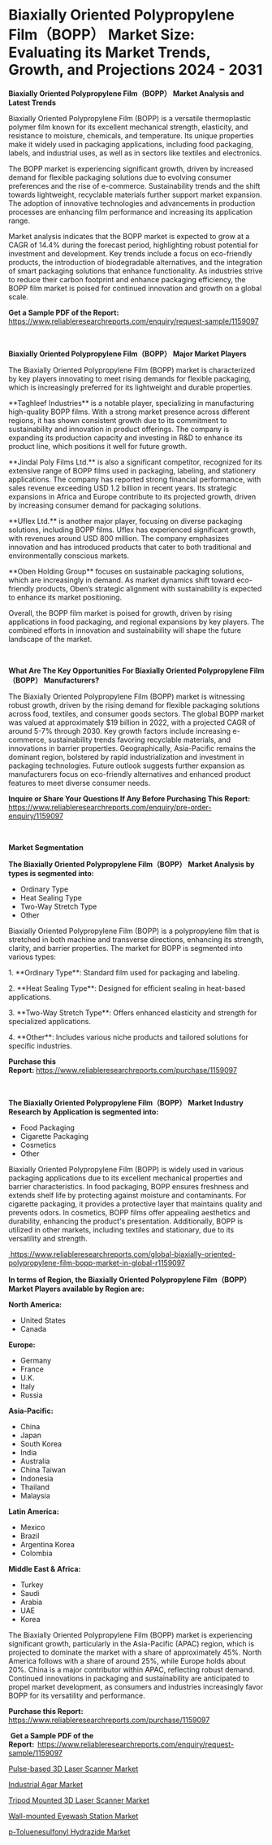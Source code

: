 <p><h1>Biaxially Oriented Polypropylene Film（BOPP） Market Size: Evaluating its Market Trends, Growth, and Projections 2024 - 2031</h1></p><p><strong>Biaxially Oriented Polypropylene Film（BOPP） Market Analysis and Latest Trends</strong></p>
<p><p>Biaxially Oriented Polypropylene Film (BOPP) is a versatile thermoplastic polymer film known for its excellent mechanical strength, elasticity, and resistance to moisture, chemicals, and temperature. Its unique properties make it widely used in packaging applications, including food packaging, labels, and industrial uses, as well as in sectors like textiles and electronics. </p><p>The BOPP market is experiencing significant growth, driven by increased demand for flexible packaging solutions due to evolving consumer preferences and the rise of e-commerce. Sustainability trends and the shift towards lightweight, recyclable materials further support market expansion. The adoption of innovative technologies and advancements in production processes are enhancing film performance and increasing its application range.</p><p>Market analysis indicates that the BOPP market is expected to grow at a CAGR of 14.4% during the forecast period, highlighting robust potential for investment and development. Key trends include a focus on eco-friendly products, the introduction of biodegradable alternatives, and the integration of smart packaging solutions that enhance functionality. As industries strive to reduce their carbon footprint and enhance packaging efficiency, the BOPP film market is poised for continued innovation and growth on a global scale.</p></p>
<p><strong>Get a Sample PDF of the Report:&nbsp;</strong> <a href="https://www.reliableresearchreports.com/enquiry/request-sample/1159097?utm_campaign=1453&utm_medium=2&utm_source=Github&utm_content=ia&utm_term=11102024&utm_id=biaxially-oriented-polypropylene-filmbopp">https://www.reliableresearchreports.com/enquiry/request-sample/1159097</a></p>
<p>&nbsp;</p>
<p><strong>Biaxially Oriented Polypropylene Film（BOPP） Major Market Players</strong></p>
<p><p>The Biaxially Oriented Polypropylene Film (BOPP) market is characterized by key players innovating to meet rising demands for flexible packaging, which is increasingly preferred for its lightweight and durable properties. </p><p>**Taghleef Industries** is a notable player, specializing in manufacturing high-quality BOPP films. With a strong market presence across different regions, it has shown consistent growth due to its commitment to sustainability and innovation in product offerings. The company is expanding its production capacity and investing in R&D to enhance its product line, which positions it well for future growth.</p><p>**Jindal Poly Films Ltd.** is also a significant competitor, recognized for its extensive range of BOPP films used in packaging, labeling, and stationery applications. The company has reported strong financial performance, with sales revenue exceeding USD 1.2 billion in recent years. Its strategic expansions in Africa and Europe contribute to its projected growth, driven by increasing consumer demand for packaging solutions.</p><p>**Uflex Ltd.** is another major player, focusing on diverse packaging solutions, including BOPP films. Uflex has experienced significant growth, with revenues around USD 800 million. The company emphasizes innovation and has introduced products that cater to both traditional and environmentally conscious markets.</p><p>**Oben Holding Group** focuses on sustainable packaging solutions, which are increasingly in demand. As market dynamics shift toward eco-friendly products, Oben’s strategic alignment with sustainability is expected to enhance its market positioning.</p><p>Overall, the BOPP film market is poised for growth, driven by rising applications in food packaging, and regional expansions by key players. The combined efforts in innovation and sustainability will shape the future landscape of the market.</p></p>
<p>&nbsp;</p>
<p><strong>What Are The Key Opportunities For Biaxially Oriented Polypropylene Film（BOPP） Manufacturers?</strong></p>
<p><p>The Biaxially Oriented Polypropylene Film (BOPP) market is witnessing robust growth, driven by the rising demand for flexible packaging solutions across food, textiles, and consumer goods sectors. The global BOPP market was valued at approximately $19 billion in 2022, with a projected CAGR of around 5-7% through 2030. Key growth factors include increasing e-commerce, sustainability trends favoring recyclable materials, and innovations in barrier properties. Geographically, Asia-Pacific remains the dominant region, bolstered by rapid industrialization and investment in packaging technologies. Future outlook suggests further expansion as manufacturers focus on eco-friendly alternatives and enhanced product features to meet diverse consumer needs.</p></p>
<p><strong>Inquire or Share Your Questions If Any Before Purchasing This Report:</strong> <a href="https://www.reliableresearchreports.com/enquiry/pre-order-enquiry/1159097?utm_campaign=1453&utm_medium=2&utm_source=Github&utm_content=ia&utm_term=11102024&utm_id=biaxially-oriented-polypropylene-filmbopp">https://www.reliableresearchreports.com/enquiry/pre-order-enquiry/1159097</a></p>
<p>&nbsp;</p>
<p><strong>Market Segmentation</strong></p>
<p><strong>The Biaxially Oriented Polypropylene Film（BOPP） Market Analysis by types is segmented into:</strong></p>
<p><ul><li>Ordinary Type</li><li>Heat Sealing Type</li><li>Two-Way Stretch Type</li><li>Other</li></ul></p>
<p><p>Biaxially Oriented Polypropylene Film (BOPP) is a polypropylene film that is stretched in both machine and transverse directions, enhancing its strength, clarity, and barrier properties. The market for BOPP is segmented into various types: </p><p>1. **Ordinary Type**: Standard film used for packaging and labeling. </p><p>2. **Heat Sealing Type**: Designed for efficient sealing in heat-based applications. </p><p>3. **Two-Way Stretch Type**: Offers enhanced elasticity and strength for specialized applications. </p><p>4. **Other**: Includes various niche products and tailored solutions for specific industries.</p></p>
<p><strong>Purchase this Report:&nbsp;</strong><a href="https://www.reliableresearchreports.com/purchase/1159097?utm_campaign=1453&utm_medium=2&utm_source=Github&utm_content=ia&utm_term=11102024&utm_id=biaxially-oriented-polypropylene-filmbopp">https://www.reliableresearchreports.com/purchase/1159097</a></p>
<p>&nbsp;</p>
<p><strong>The Biaxially Oriented Polypropylene Film（BOPP） Market Industry Research by Application is segmented into:</strong></p>
<p><ul><li>Food Packaging</li><li>Cigarette Packaging</li><li>Cosmetics</li><li>Other</li></ul></p>
<p><p>Biaxially Oriented Polypropylene Film (BOPP) is widely used in various packaging applications due to its excellent mechanical properties and barrier characteristics. In food packaging, BOPP ensures freshness and extends shelf life by protecting against moisture and contaminants. For cigarette packaging, it provides a protective layer that maintains quality and prevents odors. In cosmetics, BOPP films offer appealing aesthetics and durability, enhancing the product's presentation. Additionally, BOPP is utilized in other markets, including textiles and stationary, due to its versatility and strength.</p></p>
<p><a href="https://www.reliableresearchreports.com/global-biaxially-oriented-polypropylene-film-bopp-market-in-global-r1159097?utm_campaign=1453&utm_medium=2&utm_source=Github&utm_content=ia&utm_term=11102024&utm_id=biaxially-oriented-polypropylene-filmbopp">&nbsp;https://www.reliableresearchreports.com/global-biaxially-oriented-polypropylene-film-bopp-market-in-global-r1159097</a></p>
<p><strong>In terms of Region, the Biaxially Oriented Polypropylene Film（BOPP） Market Players available by Region are:</strong></p>
<p>
    <p> <strong> North America: </strong>
        <ul>
            <li>United States</li>
            <li>Canada</li>
        </ul>
        </p> 
    <p> <strong> Europe: </strong>
        <ul>
            <li>Germany</li>
            <li>France</li>
            <li>U.K.</li>
            <li>Italy</li>
            <li>Russia</li>
        </ul>
        </p> 
    <p> <strong> Asia-Pacific: </strong>
        <ul>
            <li>China</li>
            <li>Japan</li>
            <li>South Korea</li>
            <li>India</li>
            <li>Australia</li>
            <li>China Taiwan</li>
            <li>Indonesia</li>
            <li>Thailand</li>
            <li>Malaysia</li>
        </ul>
        </p> 
    <p> <strong> Latin America: </strong>
        <ul>
            <li>Mexico</li>
            <li>Brazil</li>
            <li>Argentina Korea</li>
            <li>Colombia</li>
        </ul>
        </p> 
    <p> <strong> Middle East & Africa: </strong>
        <ul>
            <li>Turkey</li>
            <li>Saudi</li>
            <li>Arabia</li>
            <li>UAE</li>
            <li>Korea</li>
        </ul>
    </p>
    </p>
<p><p>The Biaxially Oriented Polypropylene Film (BOPP) market is experiencing significant growth, particularly in the Asia-Pacific (APAC) region, which is projected to dominate the market with a share of approximately 45%. North America follows with a share of around 25%, while Europe holds about 20%. China is a major contributor within APAC, reflecting robust demand. Continued innovations in packaging and sustainability are anticipated to propel market development, as consumers and industries increasingly favor BOPP for its versatility and performance.</p></p>
<p><strong>Purchase this Report: </strong><a href="https://www.reliableresearchreports.com/purchase/1159097?utm_campaign=1453&utm_medium=2&utm_source=Github&utm_content=ia&utm_term=11102024&utm_id=biaxially-oriented-polypropylene-filmbopp">https://www.reliableresearchreports.com/purchase/1159097</a></p>
<p>&nbsp;<strong>Get a Sample PDF of the Report:&nbsp;&nbsp;</strong><a href="https://www.reliableresearchreports.com/enquiry/request-sample/1159097?utm_campaign=1453&utm_medium=2&utm_source=Github&utm_content=ia&utm_term=11102024&utm_id=biaxially-oriented-polypropylene-filmbopp">https://www.reliableresearchreports.com/enquiry/request-sample/1159097</a></p>
<p><strong></strong></p>
<p><p><a href="https://www.linkedin.com/pulse/global-pulse-based-3d-laser-scanner-market-exploring-share-trends-yncse?utm_campaign=1453&utm_medium=2&utm_source=Github&utm_content=ia&utm_term=11102024&utm_id=biaxially-oriented-polypropylene-filmbopp">Pulse-based 3D Laser Scanner Market</a></p><p><a href="https://www.linkedin.com/pulse/global-perspectives-industrial-agar-market-trends-forecast-2024-ctsxf?utm_campaign=1453&utm_medium=2&utm_source=Github&utm_content=ia&utm_term=11102024&utm_id=biaxially-oriented-polypropylene-filmbopp">Industrial Agar Market</a></p><p><a href="https://www.linkedin.com/pulse/tripod-mounted-3d-laser-scanner-market-industry-trends-forecast-elixe?utm_campaign=1453&utm_medium=2&utm_source=Github&utm_content=ia&utm_term=11102024&utm_id=biaxially-oriented-polypropylene-filmbopp">Tripod Mounted 3D Laser Scanner Market</a></p><p><a href="https://www.linkedin.com/pulse/wall-mounted-eyewash-station-market-penetration-strategies-jl6fe?utm_campaign=1453&utm_medium=2&utm_source=Github&utm_content=ia&utm_term=11102024&utm_id=biaxially-oriented-polypropylene-filmbopp">Wall-mounted Eyewash Station Market</a></p><p><a href="https://www.linkedin.com/pulse/p-toluenesulfonyl-hydrazide-market-segmentation-in-depth-analysis-3klzf?utm_campaign=1453&utm_medium=2&utm_source=Github&utm_content=ia&utm_term=11102024&utm_id=biaxially-oriented-polypropylene-filmbopp">p-Toluenesulfonyl Hydrazide Market</a></p></p>